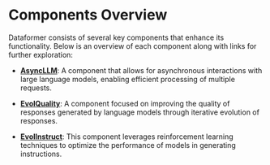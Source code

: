 # Components Overview

Dataformer consists of several key components that enhance its functionality. Below is an overview of each component along with links for further exploration:

- **[AsyncLLM](docs/components/async_llm.md)**: A component that allows for asynchronous interactions with large language models, enabling efficient processing of multiple requests.

- **[EvolQuality](./evol_instruct.md)**: A component focused on improving the quality of responses generated by language models through iterative evolution of responses.

- **[EvolInstruct](./evol_instruct.md)**: This component leverages reinforcement learning techniques to optimize the performance of models in generating instructions.



